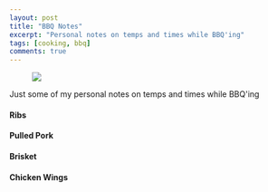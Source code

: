 ```yaml
---
layout: post
title: "BBQ Notes"
excerpt: "Personal notes on temps and times while BBQ'ing"
tags: [cooking, bbq]
comments: true
---
```

<figure>
	<img src="/images/posts/2015/notebook.jpg">
</figure>
Just some of my personal notes on temps and times while BBQ'ing

#### Ribs

#### Pulled Pork

#### Brisket

#### Chicken Wings